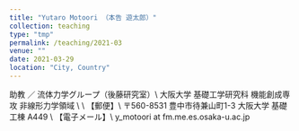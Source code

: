 ```yaml
---
title: "Yutaro Motoori （本告 遊太郎）"
collection: teaching
type: "tmp"
permalink: /teaching/2021-03
venue: ""
date: 2021-03-29
location: "City, Country"
---
```


助教 ／ 流体力学グループ（後藤研究室）\\
大阪大学 基礎工学研究科 機能創成専攻 非線形力学領域
\\
\\
【郵便】\\
〒560-8531 豊中市待兼山町1-3
大阪大学 基礎工棟 A449 \\
【電子メール】\\
y_motoori at fm.me.es.osaka-u.ac.jp
